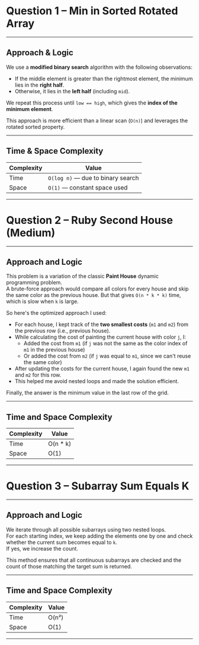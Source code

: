 # Question 1 – Min in Sorted Rotated Array

---

## Approach & Logic

We use a **modified binary search** algorithm with the following observations:

- If the middle element is greater than the rightmost element, the minimum lies in the **right half**.
- Otherwise, it lies in the **left half** (including `mid`).

We repeat this process until `low == high`, which gives the **index of the minimum element**.

This approach is more efficient than a linear scan (`O(n)`) and leverages the rotated sorted property.

---

## Time & Space Complexity

| Complexity | Value |
|------------|-------|
| Time     | `O(log n)` — due to binary search |
| Space    | `O(1)` — constant space used |

---

# Question 2 – Ruby Second House (Medium)

---

## Approach and Logic

This problem is a variation of the classic **Paint House** dynamic programming problem.  
A brute-force approach would compare all colors for every house and skip the same color as the previous house. But that gives `O(n * k * k)` time, which is slow when `k` is large.

So here's the optimized approach I used:

- For each house, I kept track of the **two smallest costs** (`m1` and `m2`) from the previous row (i.e., previous house).
- While calculating the cost of painting the current house with color `j`, I:
  - Added the cost from `m1` (if `j` was not the same as the color index of `m1` in the previous house)
  - Or added the cost from `m2` (if `j` was equal to `m1`, since we can't reuse the same color)
- After updating the costs for the current house, I again found the new `m1` and `m2` for this row.
- This helped me avoid nested loops and made the solution efficient.

Finally, the answer is the minimum value in the last row of the grid.

---

## Time and Space Complexity

| Complexity | Value         |
|------------|---------------|
| Time       | O(n * k)      |
| Space      | O(1)          | (as we are modifying the array in place)

---

# Question 3 – Subarray Sum Equals K

---

## Approach and Logic

We iterate through all possible subarrays using two nested loops.  
For each starting index, we keep adding the elements one by one and check whether the current sum becomes equal to `k`.  
If yes, we increase the count.

This method ensures that all continuous subarrays are checked and the count of those matching the target sum is returned.

---

## Time and Space Complexity

| Complexity | Value    |
|------------|----------|
| Time       | O(n²)    |
| Space      | O(1)     |

---
